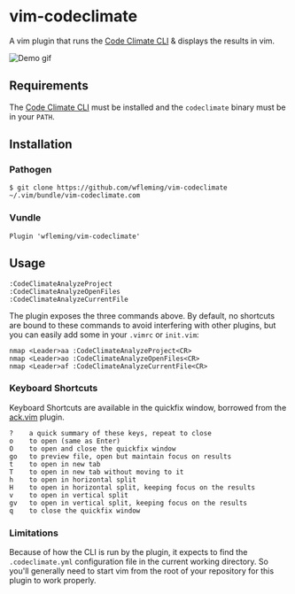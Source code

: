 # vim-codeclimate

A vim plugin that runs the [Code Climate CLI][cli] & displays the results in vim.

![Demo gif](https://github.com/wfleming/vim-codeclimate/wiki/images/demo.gif)

## Requirements

The [Code Climate CLI][cli] must be installed and the `codeclimate` binary must be in your `PATH`.

## Installation

### Pathogen

```
$ git clone https://github.com/wfleming/vim-codeclimate ~/.vim/bundle/vim-codeclimate.com
```

### Vundle

```
Plugin 'wfleming/vim-codeclimate'
```

## Usage

```
:CodeClimateAnalyzeProject
:CodeClimateAnalyzeOpenFiles
:CodeClimateAnalyzeCurrentFile
```

The plugin exposes the three commands above.
By default, no shortcuts are bound to these commands to avoid interfering with other plugins, but you can easily add some in your `.vimrc` or `init.vim`:

```
nmap <Leader>aa :CodeClimateAnalyzeProject<CR>
nmap <Leader>ao :CodeClimateAnalyzeOpenFiles<CR>
nmap <Leader>af :CodeClimateAnalyzeCurrentFile<CR>
```

### Keyboard Shortcuts

Keyboard Shortcuts are available in the quickfix window, borrowed from the [ack.vim][ackvim] plugin.

```
?    a quick summary of these keys, repeat to close
o    to open (same as Enter)
O    to open and close the quickfix window
go   to preview file, open but maintain focus on results
t    to open in new tab
T    to open in new tab without moving to it
h    to open in horizontal split
H    to open in horizontal split, keeping focus on the results
v    to open in vertical split
gv   to open in vertical split, keeping focus on the results
q    to close the quickfix window
```

### Limitations

Because of how the CLI is run by the plugin, it expects to find the `.codeclimate.yml` configuration file in the current working directory.
So you'll generally need to start vim from the root of your repository for this plugin to work properly.

[cli]: https://github.com/codeclimate/codeclimate
[ackvim]: https://github.com/mileszs/ack.vim
